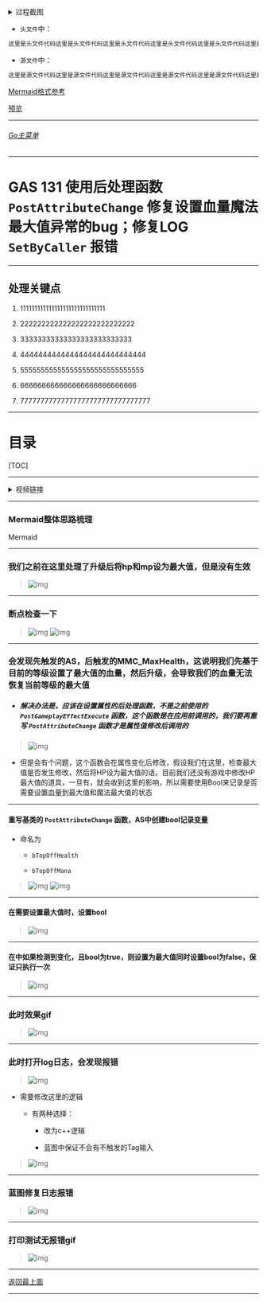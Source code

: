 <details>
<summary>过程截图</summary>

>

------

</details>




+ `头文件`中：
```cpp
这里是头文件代码这里是头文件代码这里是头文件代码这里是头文件代码这里是头文件代码这里是头文件代码
```

+ `源文件`中：
```cpp
这里是源文件代码这里是源文件代码这里是源文件代码这里是源文件代码这里是源文件代码这里是源文件代码
```

[Mermaid格式参考](https://github.com/liyunlong618/LiYunLongKnowledgeLibrary/blob/main/Mermaid%E6%A0%BC%E5%BC%8F%E5%8F%82%E8%80%83.md)

[预览](https://github.com/liyunlong618/LiYunLongKnowledgeLibrary/tree/main/UECPP/Models/GAS/GAS_2_Aura)



___________________________________________________________________________________________
###### [Go主菜单](../MainMenu.md)
___________________________________________________________________________________________

# GAS 131 使用后处理函数 `PostAttributeChange` 修复设置血量魔法最大值异常的bug；修复LOG  `SetByCaller` 报错

___________________________________________________________________________________________

## 处理关键点

1. 111111111111111111111111111111

2. 222222222222222222222222222

3. 33333333333333333333333333

4. 4444444444444444444444444444

5. 555555555555555555555555555555

6. 666666666666666666666666666

7. 77777777777777777777777777777777

___________________________________________________________________________________________

# 目录


[TOC]


___________________________________________________________________________________________

<details>
<summary>视频链接</summary>

[5. Top Off Our Fluids_哔哩哔哩_bilibili](https://www.bilibili.com/video/BV1TH4y1L7NP?p=66&spm_id_from=pageDriver&vd_source=9e1e64122d802b4f7ab37bd325a89e6c)

------

</details>

___________________________________________________________________________________________

### Mermaid整体思路梳理

Mermaid

___________________________________________________________________________________________

### 我们之前在这里处理了升级后将hp和mp设为最大值，但是没有生效
>![img](https://api2.mubu.com/v3/document_image/25165450_a264d52e-9813-4ab3-a345-ad04e038a10e.png)


------

### 断点检查一下
>![img](https://api2.mubu.com/v3/document_image/25165450_55e45316-7589-4583-c233-c5c91d2b8f59.png)
>![img](https://api2.mubu.com/v3/document_image/25165450_be845a83-4614-4519-a6b9-4f8e72c81b89.png)


------

### 会发现先触发的AS，后触发的MMC_MaxHealth，这说明我们先基于目前的等级设置了最大值的血量，然后升级，会导致我们的血量无法恢复当前等级的最大值

- ##### 解决办法是，应该在设置属性的后处理函数，不是之前使用的 `PostGameplayEffectExecute` 函数，这个函数是在应用前调用的，我们要再重写 `PostAttributeChange` 函数才是属性值修改后调用的

>![img](https://api2.mubu.com/v3/document_image/25165450_9c59088a-f842-44bb-df6c-a0fe8b02a59b.png)

  - 但是会有个问题，这个函数会在属性变化后修改，假设我们在这里，检查最大值是否发生修改，然后将HP设为最大值的话，目前我们还没有游戏中修改HP最大值的道具，一旦有，就会收到这里的影响，所以需要使用Bool来记录是否需要设置血量到最大值和魔法最大值的状态


------

#### 重写基类的 `PostAttributeChange` 函数，AS中创建bool记录变量

  - 命名为

    - `bTopOffHealth`

    - `bTopOffMana`


>![img](https://api2.mubu.com/v3/document_image/25165450_25211bae-cef4-41c5-f657-c3878eabf50e.png)
>![img](https://api2.mubu.com/v3/document_image/25165450_ec2feedc-bac4-47b6-9501-c171f9cdffbe.png)


------

#### 在需要设置最大值时，设置bool
>![img](https://api2.mubu.com/v3/document_image/25165450_23648044-80ce-4c35-d437-257e5d42fba8.png)


------

#### 在中如果检测到变化，且bool为true，则设置为最大值同时设置bool为false，保证只执行一次
>![img](https://api2.mubu.com/v3/document_image/25165450_1caace08-1ba5-457f-91ae-00bd8c5d387d.png)


------

### 此时效果gif
>![img](https://api2.mubu.com/v3/document_image/25165450_2170a4da-81a8-4c29-d3c0-18d137e3c476.png)


------

### 此时打开log日志，会发现报错
>![img](https://api2.mubu.com/v3/document_image/25165450_b1271510-2969-41b7-de44-c2746c34c408.png)

- 需要修改这里的逻辑

  - 有两种选择：

    - 改为c++逻辑

    - 蓝图中保证不会有不触发的Tag输入
>![img](https://api2.mubu.com/v3/document_image/25165450_e9efc49a-d01d-4f27-f8f1-b37499e59972.png)


------

### 蓝图修复日志报错
>![img](https://api2.mubu.com/v3/document_image/25165450_f707313a-17b8-4d1d-89b8-0a9286f12ec4.png)


------

### 打印测试无报错gif
>![img](https://api2.mubu.com/v3/document_image/25165450_1147a368-ae19-43f8-e3e3-407ee429ec85.png)


___________________________________________________________________________________________

[返回最上面](#Go主菜单)

___________________________________________________________________________________________